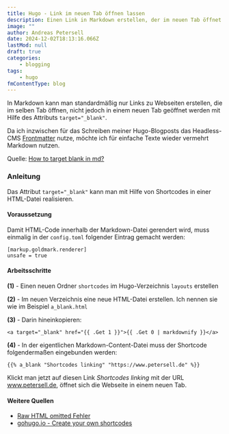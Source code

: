 ```yaml
---
title: Hugo - Link im neuen Tab öffnen lassen
description: Einen Link in Markdown erstellen, der im neuen Tab öffnet
image: ""
author: Andreas Petersell
date: 2024-12-02T18:13:16.066Z
lastMod: null
draft: true
categories:
    - blogging
tags:
    - hugo
fmContentType: blog
---
```


In Markdown kann man standardmäßig nur Links zu Webseiten erstellen, die im selben Tab öffnen, nicht jedoch in einem neuen Tab geöffnet werden mit Hilfe des Attributs `target="_blank"`.
<!--more-->

Da ich inzwischen für das Schreiben meiner Hugo-Blogposts das Headless-CMS [Frontmatter](https://frontmatter.codes) nutze, möchte ich für einfache Texte wieder vermehrt Markdown nutzen. 

Quelle: [How to target blank in md?](https://discourse.gohugo.io/t/how-to-target--blank-in-md/524/19)

### Anleitung

Das Attribut `target="_blank"` kann man mit Hilfe von Shortcodes in einer HTML-Datei realisieren.

#### Voraussetzung

Damit HTML-Code innerhalb der Markdown-Datei gerendert wird, muss einmalig in der `config.toml` folgender Eintrag gemacht werden:

```
[markup.goldmark.renderer]
unsafe = true
```
#### Arbeitsschritte

**(1)** - Einen neuen Ordner `shortcodes` im Hugo-Verzeichnis `layouts` erstellen

**(2)** - Im neuen Verzeichnis eine neue HTML-Datei erstellen. Ich nennen sie wie im Beispiel `a_blank.html`

**(3)** - Darin hineinkopieren:

```
<a target="_blank" href="{{ .Get 1 }}">{{ .Get 0 | markdownify }}</a>
```
**(4)** - In der eigentlichen Markdown-Content-Datei muss der Shortcode folgendermaßen eingebunden werden:

```
{{% a_blank "Shortcodes linking" "https://www.petersell.de" %}}
```

Klickt man jetzt auf diesen Link *Shortcodes linking* mit der URL www.petersell.de, öffnet sich die Webseite in einem neuen Tab.

#### Weitere Quellen
- [Raw HTML omitted Fehler](https://discourse.gohugo.io/t/hugo-0-60-0-raw-html-omitted-issue/22010/7)
- [gohugo.io - Create your own shortcodes](https://gohugo.io/templates/shortcode/)

